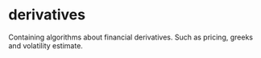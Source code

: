 # derivatives
Containing algorithms about financial derivatives. Such as pricing, greeks and volatility estimate.
